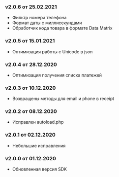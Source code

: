 ### v2.0.6 от 25.02.2021
* Фильтр номера телефона
* Формат даты с миллисекундами
* Обработчик кода товара в формате Data Matrix

### v2.0.5 от 15.01.2021
* Оптимизация работы с Unicode в json

### v2.0.4 от 28.12.2020
* Оптимизация получения списка платежей

### v2.0.3 от 10.12.2020
* Возвращены методы для email и phone в receipt

### v2.0.2 от 08.12.2020
* Исправлен autoload.php

### v2.0.1 от 02.12.2020
* Небольшие исправления

### v2.0.0 от 01.12.2020
* Обновленная версия SDK
